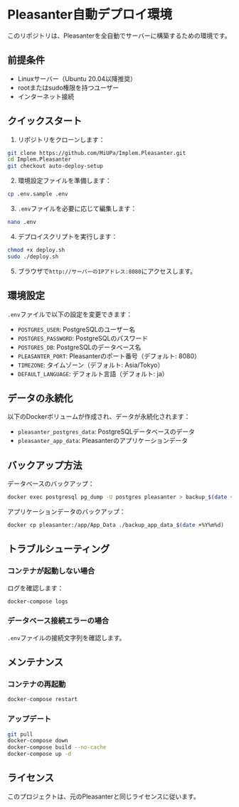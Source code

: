 # Pleasanter自動デプロイ環境

このリポジトリは、Pleasanterを全自動でサーバーに構築するための環境です。

## 前提条件

- Linuxサーバー（Ubuntu 20.04以降推奨）
- rootまたはsudo権限を持つユーザー
- インターネット接続

## クイックスタート

1. リポジトリをクローンします：

```bash
git clone https://github.com/MiUPa/Implem.Pleasanter.git
cd Implem.Pleasanter
git checkout auto-deploy-setup
```

2. 環境設定ファイルを準備します：

```bash
cp .env.sample .env
```

3. `.env`ファイルを必要に応じて編集します：

```bash
nano .env
```

4. デプロイスクリプトを実行します：

```bash
chmod +x deploy.sh
sudo ./deploy.sh
```

5. ブラウザで`http://サーバーのIPアドレス:8080`にアクセスします。

## 環境設定

`.env`ファイルで以下の設定を変更できます：

- `POSTGRES_USER`: PostgreSQLのユーザー名
- `POSTGRES_PASSWORD`: PostgreSQLのパスワード
- `POSTGRES_DB`: PostgreSQLのデータベース名
- `PLEASANTER_PORT`: Pleasanterのポート番号（デフォルト: 8080）
- `TIMEZONE`: タイムゾーン（デフォルト: Asia/Tokyo）
- `DEFAULT_LANGUAGE`: デフォルト言語（デフォルト: ja）

## データの永続化

以下のDockerボリュームが作成され、データが永続化されます：

- `pleasanter_postgres_data`: PostgreSQLデータベースのデータ
- `pleasanter_app_data`: Pleasanterのアプリケーションデータ

## バックアップ方法

データベースのバックアップ：

```bash
docker exec postgresql pg_dump -U postgres pleasanter > backup_$(date +%Y%m%d).sql
```

アプリケーションデータのバックアップ：

```bash
docker cp pleasanter:/app/App_Data ./backup_app_data_$(date +%Y%m%d)
```

## トラブルシューティング

### コンテナが起動しない場合

ログを確認します：

```bash
docker-compose logs
```

### データベース接続エラーの場合

`.env`ファイルの接続文字列を確認します。

## メンテナンス

### コンテナの再起動

```bash
docker-compose restart
```

### アップデート

```bash
git pull
docker-compose down
docker-compose build --no-cache
docker-compose up -d
```

## ライセンス

このプロジェクトは、元のPleasanterと同じライセンスに従います。
